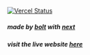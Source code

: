 [![Vercel Status](https://deploy-badge.vercel.app/vercel/color-studio-pro)](https://vercel.com/starrus/color-studio-pro)

##### made by [bolt](https://bolt.new) with [next](https://nextjs.org)
##### visit the live website [here](https://colorstudiopro.vercel.app)

